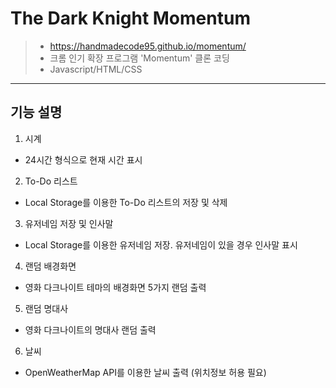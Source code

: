 # The Dark Knight Momentum
> * https://handmadecode95.github.io/momentum/
> * 크롬 인기 확장 프로그램 'Momentum' 클론 코딩
> * Javascript/HTML/CSS
---------------------
## 기능 설명
1. 시계
  * 24시간 형식으로 현재 시간 표시
2. To-Do 리스트
  * Local Storage를 이용한 To-Do 리스트의 저장 및 삭제
3. 유저네임 저장 및 인사말
  * Local Storage를 이용한 유저네임 저장. 유저네임이 있을 경우 인사말 표시
4. 랜덤 배경화면
  * 영화 다크나이트 테마의 배경화면 5가지 랜덤 출력
5. 랜덤 명대사
  * 영화 다크나이트의 명대사 랜덤 출력
6. 날씨
  * OpenWeatherMap API를 이용한 날씨 출력 (위치정보 허용 필요)
